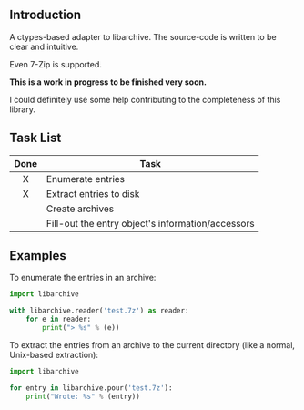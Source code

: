 Introduction
------------

A ctypes-based adapter to libarchive. The source-code is written to be clear 
and intuitive.

Even 7-Zip is supported.

**This is a work in progress to be finished very soon.**

I could definitely use some help contributing to the completeness of this
library.


Task List
---------

| Done | Task |
|:----:| ---- |
| X | Enumerate entries |
| X | Extract entries to disk |
|   | Create archives |
|   | Fill-out the entry object's information/accessors |


Examples
--------

To enumerate the entries in an archive:

```python
import libarchive

with libarchive.reader('test.7z') as reader:
    for e in reader:
        print("> %s" % (e))
```

To extract the entries from an archive to the current directory (like a normal,
Unix-based extraction):

```python
import libarchive

for entry in libarchive.pour('test.7z'):
    print("Wrote: %s" % (entry))
```

